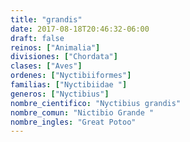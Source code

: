```yaml
---
title: "grandis"
date: 2017-08-18T20:46:32-06:00
draft: false
reinos: ["Animalia"]
divisiones: ["Chordata"]
clases: ["Aves"]
ordenes: ["Nyctibiiformes"]
familias: ["Nyctibiidae "]
generos: ["Nyctibius"]
nombre_cientifico: "Nyctibius grandis"
nombre_comun: "Nictibio Grande "
nombre_ingles: "Great Potoo"
---
```

